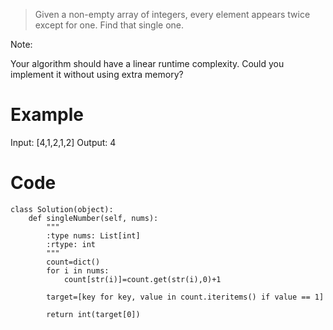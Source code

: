 > Given a non-empty array of integers, every element appears twice except for one. Find that single one.

Note:

Your algorithm should have a linear runtime complexity. Could you implement it without using extra memory?

# Example
Input: [4,1,2,1,2]
Output: 4

# Code
```
class Solution(object):
    def singleNumber(self, nums):
        """
        :type nums: List[int]
        :rtype: int
        """
        count=dict()
        for i in nums:
            count[str(i)]=count.get(str(i),0)+1
        
        target=[key for key, value in count.iteritems() if value == 1]
        
        return int(target[0])
```
